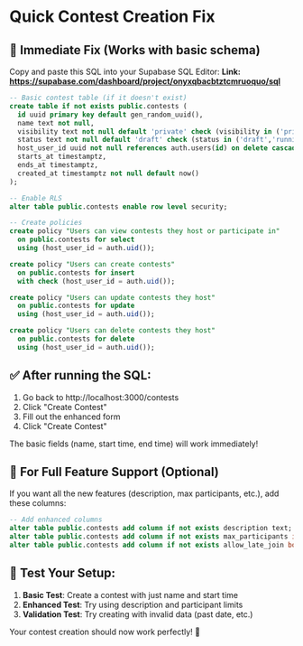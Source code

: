 # Quick Contest Creation Fix

## 🚀 Immediate Fix (Works with basic schema)

Copy and paste this SQL into your Supabase SQL Editor:
**Link: https://supabase.com/dashboard/project/onyxqbacbtztcmruoquo/sql**

```sql
-- Basic contest table (if it doesn't exist)
create table if not exists public.contests (
  id uuid primary key default gen_random_uuid(),
  name text not null,
  visibility text not null default 'private' check (visibility in ('private')),
  status text not null default 'draft' check (status in ('draft','running','ended')),
  host_user_id uuid not null references auth.users(id) on delete cascade,
  starts_at timestamptz,
  ends_at timestamptz,
  created_at timestamptz not null default now()
);

-- Enable RLS
alter table public.contests enable row level security;

-- Create policies
create policy "Users can view contests they host or participate in"
  on public.contests for select
  using (host_user_id = auth.uid());

create policy "Users can create contests"
  on public.contests for insert
  with check (host_user_id = auth.uid());

create policy "Users can update contests they host"
  on public.contests for update
  using (host_user_id = auth.uid());

create policy "Users can delete contests they host"
  on public.contests for delete
  using (host_user_id = auth.uid());
```

## ✅ After running the SQL:

1. Go back to http://localhost:3000/contests
2. Click "Create Contest"
3. Fill out the enhanced form
4. Click "Create Contest"

The basic fields (name, start time, end time) will work immediately!

## 🔧 For Full Feature Support (Optional)

If you want all the new features (description, max participants, etc.), add these columns:

```sql
-- Add enhanced columns
alter table public.contests add column if not exists description text;
alter table public.contests add column if not exists max_participants integer check (max_participants > 0);
alter table public.contests add column if not exists allow_late_join boolean not null default true;
```

## 🧪 Test Your Setup:

1. **Basic Test**: Create a contest with just name and start time
2. **Enhanced Test**: Try using description and participant limits
3. **Validation Test**: Try creating with invalid data (past date, etc.)

Your contest creation should now work perfectly! 🎉